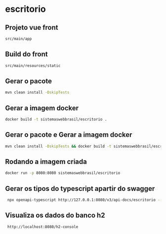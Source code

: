 # escritorio

## Projeto vue front

```bash
src/main/app
```

## Build do front

```bash
src/main/resources/static
```

## Gerar o pacote

```bash
mvn clean install -DskipTests
```

## Gerar a imagem docker

```bash
docker build -t sistemaswebbrasil/escritorio .
```

## Gerar o pacote e Gerar a imagem docker

```bash
mvn clean install -DskipTests && docker build -t sistemaswebbrasil/escritorio .
```

## Rodando a imagem criada

```bash
docker run -p 8080:8080 sistemaswebbrasil/escritorio
```

## Gerar os tipos do typescript apartir do swagger

```bash
 npx openapi-typescript http://127.0.0.1:8080/v3/api-docs/escritorio --output escritorio.ts
```

## Visualiza os dados do banco h2

```bash
 http://localhost:8080/h2-console
```
